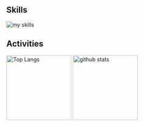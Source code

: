 
## Skills
<img alt="my skills" src="https://skillicons.dev/icons?theme=dark&perline=7&i=c,cpp,js,python,svelte,arch,docker,bots,discordjs,linux" />
<br>


## Activities
<div align="left"> 
  <img alt="Top Langs" height="170px" src="https://github-readme-stats.vercel.app/api?username=sxclij&theme=vue-dark&layout=compact" />
  <img alt="github stats" height="170px" src="https://github-readme-stats.vercel.app/api/top-langs/?username=sxclij&theme=vue-dark&layout=compact" />
</div>